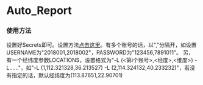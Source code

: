 # Auto_Report

### 使用方法
设置好Secrets即可。设置方法[点击这里](https://github.com/Bertramoon/Auto_Attendance/blob/main/README.md#22-%E8%AE%BE%E7%BD%AEsecrets)。有多个账号的话，以","分隔开，如设置USERNAME为"2018001,2018002"，PASSWORD为"123456,7891011"。
另，有一个经纬度参数LOCATIONS，设置格式为"-L (<第i个账号>,<经度>,<维度>) -L……"，如"-L (1,112.321328,36.213527) -L (2,114.324132,40.233232)"，若没有指定的话，默认经纬度为(113.87651,22.90701)

